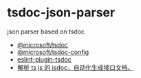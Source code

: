 # tsdoc-json-parser

json parser based on tsdoc

- [@microsoft/tsdoc](https://tsdoc.org/pages/packages/tsdoc/)
- [@microsoft/tsdoc-config](https://tsdoc.org/pages/packages/eslint-plugin-tsdoc/)
- [eslint-plugin-tsdoc](https://tsdoc.org/pages/packages/tsdoc-config/)
- [解析 ts js 的 jsdoc，自动化生成接口文档。](https://github.com/umijs/umi/issues/2140)
